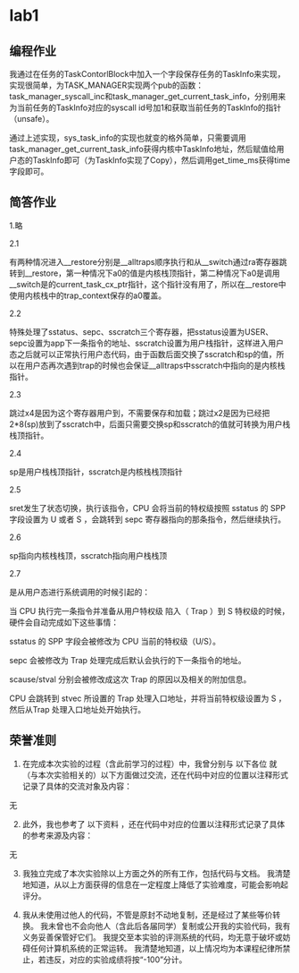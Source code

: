 # lab1

## 编程作业

我通过在任务的TaskContorlBlock中加入一个字段保存任务的TaskInfo来实现，实现很简单，为TASK_MANAGER实现两个pub的函数：task_manager_syscall_inc和task_manager_get_current_task_info，分别用来为当前任务的TaskInfo对应的syscall id号加1和获取当前任务的TaskInfo的指针（unsafe）。

通过上述实现，sys_task_info的实现也就变的格外简单，只需要调用task_manager_get_current_task_info获得内核中TaskInfo地址，然后赋值给用户态的TaskInfo即可（为TaskInfo实现了Copy），然后调用get_time_ms获得time字段即可。

## 简答作业

1.略

2.1 

有两种情况进入__restore分别是__alltraps顺序执行和从__switch通过ra寄存器跳转到__restore，第一种情况下a0的值是内核栈顶指针，第二种情况下a0是调用__switch是的current_task_cx_ptr指针，这个指针没有用了，所以在__restore中使用内核栈中的trap_context保存的a0覆盖。

2.2

特殊处理了sstatus、sepc、sscratch三个寄存器，把sstatus设置为USER、sepc设置为app下一条指令的地址、sscratch设置为用户栈指针，这样进入用户态之后就可以正常执行用户态代码，由于函数后面交换了sscratch和sp的值，所以在用户态再次遇到trap的时候也会保证__alltraps中sscratch中指向的是内核栈指针。

2.3

跳过x4是因为这个寄存器用户到，不需要保存和加载；跳过x2是因为已经把2*8(sp)放到了sscratch中，后面只需要交换sp和sscratch的值就可转换为用户栈栈顶指针。

2.4

sp是用户栈栈顶指针，sscratch是内核栈栈顶指针

2.5

sret发生了状态切换，执行该指令，CPU 会将当前的特权级按照 sstatus 的 SPP 字段设置为 U 或者 S ，会跳转到 sepc 寄存器指向的那条指令，然后继续执行。

2.6

sp指向内核栈栈顶，sscratch指向用户栈栈顶

2.7

是从用户态进行系统调用的时候引起的：

当 CPU 执行完一条指令并准备从用户特权级 陷入（ Trap ）到 S 特权级的时候，硬件会自动完成如下这些事情：

sstatus 的 SPP 字段会被修改为 CPU 当前的特权级（U/S）。

sepc 会被修改为 Trap 处理完成后默认会执行的下一条指令的地址。

scause/stval 分别会被修改成这次 Trap 的原因以及相关的附加信息。

CPU 会跳转到 stvec 所设置的 Trap 处理入口地址，并将当前特权级设置为 S ，然后从Trap 处理入口地址处开始执行。


## 荣誉准则
1. 在完成本次实验的过程（含此前学习的过程）中，我曾分别与 以下各位 就（与本次实验相关的）以下方面做过交流，还在代码中对应的位置以注释形式记录了具体的交流对象及内容：

无

2. 此外，我也参考了 以下资料 ，还在代码中对应的位置以注释形式记录了具体的参考来源及内容：

无

3. 我独立完成了本次实验除以上方面之外的所有工作，包括代码与文档。 我清楚地知道，从以上方面获得的信息在一定程度上降低了实验难度，可能会影响起评分。

4. 我从未使用过他人的代码，不管是原封不动地复制，还是经过了某些等价转换。 我未曾也不会向他人（含此后各届同学）复制或公开我的实验代码，我有义务妥善保管好它们。 我提交至本实验的评测系统的代码，均无意于破坏或妨碍任何计算机系统的正常运转。 我清楚地知道，以上情况均为本课程纪律所禁止，若违反，对应的实验成绩将按“-100”分计。